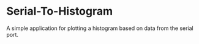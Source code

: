 # Serial-To-Histogram
A simple application for plotting a histogram based on data from the serial port.
